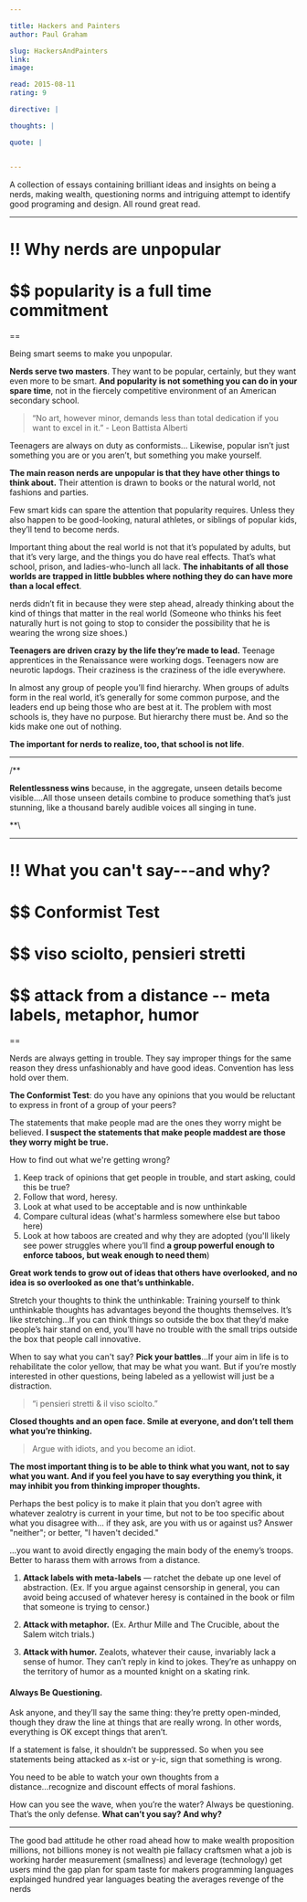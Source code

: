 ```yaml
---

title: Hackers and Painters
author: Paul Graham

slug: HackersAndPainters
link: 
image: 

read: 2015-08-11
rating: 9

directive: |

thoughts: |

quote: |


--- 
```


A collection of essays containing brilliant ideas and insights on being a nerds, making wealth, questioning norms and intriguing attempt to identify good programing and design. All round great read.

---

# !! Why nerds are unpopular

# $$ popularity is a full time commitment 

==

Being smart seems to make you unpopular.

**Nerds serve two masters**. They want to be popular, certainly, but they want even more to be smart. **And popularity is not something you can do in your spare time**, not in the fiercely competitive environment of an American secondary school.

>“No art, however minor, demands less than total dedication if you want to excel in it.” - Leon Battista Alberti

Teenagers are always on duty as conformists… Likewise, popular isn’t just something you are or you aren’t, but something you make yourself.

**The main reason nerds are unpopular is that they have other things to think about.** Their attention is drawn to books or the natural world, not fashions and parties.

Few smart kids can spare the attention that popularity requires. Unless they also happen to be good-looking, natural athletes, or siblings of popular kids, they’ll tend to become nerds.

Important thing about the real world is not that it’s populated by adults, but that it’s very large, and the things you do have real effects. That’s what school, prison, and ladies-who-lunch all lack. **The inhabitants of all those worlds are trapped in little bubbles where nothing they do can have more than a local effect**.

nerds didn’t fit in because they were step ahead, already thinking about the kind of things that matter in the real world (Someone who thinks his feet naturally hurt is not going to stop to consider the possibility that he is wearing the wrong size shoes.)

**Teenagers are driven crazy by the life they’re made to lead.** Teenage apprentices in the Renaissance were working dogs. Teenagers now are neurotic lapdogs. Their craziness is the craziness of the idle everywhere.

In almost any group of people you’ll find hierarchy. When groups of adults form in the real world, it’s generally for some common purpose, and the leaders end up being those who are best at it. The problem with most schools is, they have no purpose. But hierarchy there must be. And so the kids make one out of nothing.

**The important for nerds to realize, too, that school is not life**. 


---

/**

**Relentlessness wins** because, in the aggregate, unseen details become visible….All those unseen details combine to produce something that’s just stunning, like a thousand barely audible voices all singing in tune.

**\

---


# !! What you can't say---and why? 

# $$ Conformist Test

# $$ viso sciolto, pensieri stretti 

# $$ attack from a distance -- meta labels, metaphor, humor

==

Nerds are always getting in trouble. They say improper things for the same reason they dress unfashionably and have good ideas. Convention has less hold over them.

**The Conformist Test**: do you have any opinions that you would be reluctant to express in front of a group of your peers?

The statements that make people mad are the ones they worry might be believed. **I suspect the statements that make people maddest are those they worry might be true.**


How to find out what we're getting wrong?  

1. Keep track of opinions that get people in trouble, and start asking, could this be true?
2. Follow that word, heresy. 
3. Look at what used to be acceptable and is now unthinkable
4.  Compare cultural ideas (what's harmless somewhere else but taboo here)
5.  Look at how taboos are created and why they are adopted (you'll likely see power struggles where you’ll find **a group powerful enough to enforce taboos, but weak enough to need them**)

**Great work tends to grow out of ideas that others have overlooked, and no idea is so overlooked as one that’s unthinkable.**

Stretch your thoughts to think the unthinkable: Training yourself to think unthinkable thoughts has advantages beyond the thoughts themselves. It’s like stretching...If you can think things so outside the box that they’d make people’s hair stand on end, you’ll have no trouble with the small trips outside the box that people call innovative.

When to say what you can't say? **Pick your battles**...If your aim in life is to rehabilitate the color yellow, that may be what you want. But if you’re mostly interested in other questions, being labeled as a yellowist will just be a distraction.

> “i pensieri stretti & il viso sciolto.” 

**Closed thoughts and an open face. Smile at everyone, and don’t tell them what you’re thinking.**

>Argue with idiots, and you become an idiot.

**The most important thing is to be able to think what you want, not to say what you want. And if you feel you have to say everything you think, it may inhibit you from thinking improper thoughts.**

Perhaps the best policy is to make it plain that you don’t agree with whatever zealotry is current in your time, but not to be too specific about what you disagree with... if they ask, are you with us or against us? Answer "neither"; or better, "I haven't decided."

...you want to avoid directly engaging the main body of the enemy’s troops. Better to harass them with arrows from a distance.

1. **Attack labels with meta-labels** — ratchet the debate up one level of abstraction. (Ex. If you argue against censorship in general, you can avoid being accused of whatever heresy is contained in the book or film that someone is trying to censor.)

2. **Attack with metaphor.** (Ex. Arthur Mille and The Crucible, about the Salem witch trials.)

3. **Attack with humor.** Zealots, whatever their cause, invariably lack a sense of humor. They can’t reply in kind to jokes. They’re as unhappy on the territory of humor as a mounted knight on a skating rink.

#### Always Be Questioning. 

Ask anyone, and they’ll say the same thing: they’re pretty open-minded, though they draw the line at things that are really wrong. In other words, everything is OK except things that aren’t.

If a statement is false, it shouldn’t be suppressed. So when you see statements being attacked as x-ist or y-ic, sign that something is wrong. 

You need to be able to watch your own thoughts from a distance...recognize and discount effects of moral fashions.

How can you see the wave, when you’re the water? Always be questioning. That’s the only defense. **What can’t you say? And why?**


----



The good bad attitude
he other road ahead
how to make wealth
     proposition
     millions, not billions
     money is not wealth
     pie fallacy
     craftsmen
     what a job is
     working harder
     measurement (smallness) and leverage (technology)
    get users
mind the gap
plan for spam
taste for makers
programming languages explainged
hundred year languages
beating the averages
revenge of the nerds
